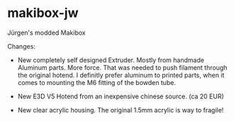 # makibox-jw
Jürgen's modded Makibox

Changes:

* New completely self designed Extruder. Mostly from handmade Aluminum parts.
  More force. That was needed to push filament through the original hotend.
  I definitly prefer aluminum to printed parts, when it comes to mounting the 
  M6 fitting of the bowden tube.

* New E3D V5 Hotend from an inexpensive chinese source. (ca 20 EUR)

* New clear acrylic housing. The original 1.5mm acrylic is way to fragile!

